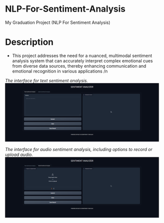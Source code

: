 # NLP-For-Sentiment-Analysis
My Graduation Project (NLP For Sentiment Analysis)


# Description

- This project addresses the need for a nuanced, multimodal sentiment analysis system that can accurately interpret complex emotional cues from diverse data sources, thereby enhancing communication and emotional recognition in various applications
/n


*The interface for text sentiment analysis.*
![Text Sentiment Analysis Interface](https://github.com/AhmedAbozaid94/NLP-For-Sentiment-Analysis/blob/main/User%20Interface/Screenshot%202024-05-01%20232714.png)


*The interface for audio sentiment analysis, including options to record or upload audio.*
![Audio Sentiment Analysis Interface](https://github.com/AhmedAbozaid94/NLP-For-Sentiment-Analysis/blob/main/User%20Interface/Screenshot%202024-05-01%20232730.png)
